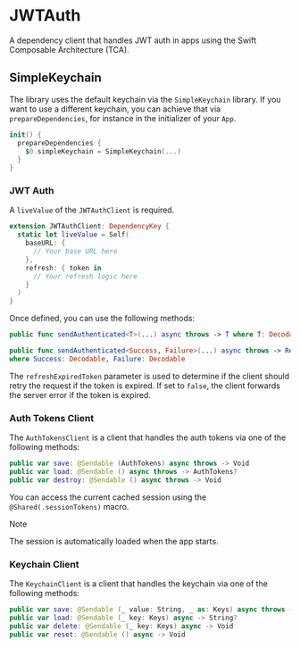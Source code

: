 # JWTAuth

A dependency client that handles JWT auth in apps using the Swift Composable Architecture (TCA).

## SimpleKeychain

The library uses the default keychain via the `SimpleKeychain` library.
If you want to use a different keychain, you can achieve that via `prepareDependencies`, for instance in the initializer of your `App`.

```swift
init() {
  prepareDependencies {
    $0.simpleKeychain = SimpleKeychain(...)
  }
}
```

### JWT Auth

A `liveValue` of the `JWTAuthClient` is required.

```swift
extension JWTAuthClient: DependencyKey {
  static let liveValue = Self(
    baseURL: {
      // Your base URL here
    },
    refresh: { token in
      // Your refresh logic here
    }
  )
}
```

Once defined, you can use the following methods:

```swift
public func sendAuthenticated<T>(...) async throws -> T where T: Decodable

public func sendAuthenticated<Success, Failure>(...) async throws -> Result<Success, Failure>
where Success: Decodable, Failure: Decodable
```

The `refreshExpiredToken` parameter is used to determine if the client should retry the request if the token is expired.
If set to `false`, the client forwards the server error if the token is expired.

### Auth Tokens Client

The `AuthTokensClient` is a client that handles the auth tokens via one of the following methods:

```swift
public var save: @Sendable (AuthTokens) async throws -> Void
public var load: @Sendable () async throws -> AuthTokens?
public var destroy: @Sendable () async throws -> Void
```

You can access the current cached session using the `@Shared(.sessionTokens)` macro.

> [!NOTE]
> The session is automatically loaded when the app starts.

### Keychain Client

The `KeychainClient` is a client that handles the keychain via one of the following methods:

```swift
public var save: @Sendable (_ value: String, _ as: Keys) async throws -> Void
public var load: @Sendable (_ key: Keys) async -> String?
public var delete: @Sendable (_ key: Keys) async -> Void
public var reset: @Sendable () async -> Void
```

